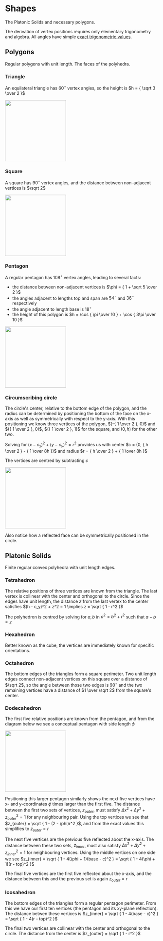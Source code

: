 # Shapes

The Platonic Solids and necessary polygons.

The derivation of vertex positions requires only elementary trigonometry and algebra.
All angles have simple [exact trigonometric values](https://en.wikipedia.org/wiki/Exact_trigonometric_values).

## Polygons

Regular polygons with unit length. The faces of the polyhedra.

### Triangle

An equilateral triangle has $60^\circ$ vertex angles, so the height is $h = { \sqrt 3 \over 2 }$

<img src="https://github.com/justincredible/Demos/assets/3183562/d1da94a8-8314-47f0-81cb-6e5ae63ed4a2" height="200" width="200" >

### Square

A square has $90^\circ$ vertex angles, and the distance between non-adjacent vertices is $\sqrt 2$

<img src="https://github.com/justincredible/Demos/assets/3183562/375048da-4714-43d7-9a2f-d6b0cd5bacbe" height="200" width="200" >

### Pentagon

A regular pentagon has $108^\circ$ vertex angles, leading to several facts:
- the distance between non-adjacent vertices is $\phi = { 1 + \sqrt 5 \over 2 }$
- the angles adjacent to lengths top and span are $54^\circ$ and $36^\circ$ respectively
- the angle adjacent to length base is $18^\circ$
- the height of this polygon is $h = \cos { \pi \over 10 } + \cos { 3\pi \over 10 }$

<img src="https://github.com/justincredible/Demos/assets/3183562/85945636-84f9-492e-84a6-d25b501313a6" height="200" width="200" >

### Circumscribing circle

The circle's center, relative to the bottom edge of the polygon,
and the radius can be determined by positioning the bottom of the face on the x-axis
as well as symmetrically with respect to the y-axis.
With this positioning we know three vertices of the polygon,
$(-{ 1 \over 2 }, 0)$ and $({ 1 \over 2 }, 0)$, $({ 1 \over 2 }, 1)$ for the square, and $(0, h)$ for the other two.

Solving for $(x - c_x)^2 + (y - c_y)^2 = r^2$ provides us with
center $c = (0, { h \over 2 } - { 1 \over 8h })$ and
radius $r = { h \over 2 } + { 1 \over 8h }$

The vertices are centred by subtracting $c$

<img src="https://github.com/justincredible/Demos/assets/3183562/1bed5bcd-f34e-4ece-84be-e254bfde83dd" height="200" width="200" >

Also notice how a reflected face can be symmetrically positioned in the circle.

## Platonic Solids

Finite regular convex polyhedra with unit length edges.

### Tetrahedron

The relative positions of three vertices are known from the triangle.
The last vertex is collinear with the center and orthogonal to the circle.
Since the edges have unit length, the distance $z$
from the last vertex to the center satisfies $(h - c_y)^2 + z^2 = 1 \implies z = \sqrt { 1 - r^2 }$

The polyhedron is centred by solving for $a, b$ in $a^2 = b^2 + r^2$ such that $a - b = z$

### Hexahedron

Better known as the cube, the vertices are immediately known for specific orientations.

### Octahedron

The bottom edges of the triangles form a square perimeter.
Two unit length edges connect non-adjacent vertices on this square over a distance of $\sqrt 2$,
so the angle between those two edges is $90^\circ$
and the two remaining vertices have a distance of $1 \over \sqrt 2$ from the square's center.

### Dodecahedron

The first five relative positions are known from the pentagon,
and from the diagram below we see a conceptual pentagon with side length $\phi$

<img src="https://github.com/justincredible/Demos/assets/3183562/0707ca75-8411-44eb-8480-94ffb8576a9b" height="200" width="200" >

Positioning this larger pentagon similarly shows the next five vertices have x- and y-coordinates $\phi$ times larger than the first five.
The distance between the first two sets of vertices, $z_{outer}$,
must satisfy ${\Delta x}^2 + {\Delta y}^2 + z_{outer}^2 = 1$ for any neighbouring pair.
Using the top vertices we see that $z_{outer} = \sqrt { 1 - (2 - \phi)r^2 }$,
and from the exact values this simplifies to $z_{outer} = r$

The next five vertices are the previous five reflected about the x-axis.
The distance between these two sets, $z_{inner}$,
must also satisfy ${\Delta x}^2 + {\Delta y}^2 + z_{inner}^2 = 1$ for neighbouring vertices.
Using the middle vertices on one side we see $z_{inner} = \sqrt { 1 - 4(\phi + 1)(base - c)^2 }  = \sqrt { 1 - 4(\phi + 1)(r - top)^2 }$

The final five vertices are the first five reflected about the x-axis,
and the distance between this and the previous set is again $z_{outer} = r$

### Icosahedron

The bottom edges of the triangles form a regular pentagon perimeter.
From this we have our first ten vertices (the pentagon and its xy-plane reflection).
The distance betwen these vertices is $z_{inner} = \sqrt { 1 - 4(base - c)^2 }  = \sqrt { 1 - 4(r - top)^2 }$

The final two vertices are collinear with the center and orthogonal to the circle.
The distance from the center is $z_{outer} = \sqrt { 1 - r^2 }$

